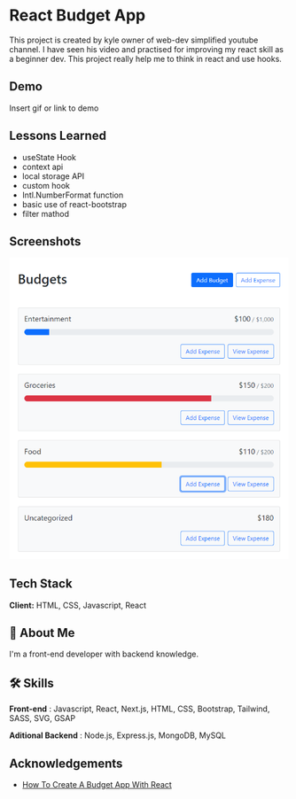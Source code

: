 # React Budget App

This project is created by kyle owner of web-dev simplified youtube channel. I have seen his video and practised for improving my react skill as a beginner dev. This project really help me to think in react and use hooks.

## Demo

Insert gif or link to demo

## Lessons Learned

-   useState Hook
-   context api
-   local storage API
-   custom hook
-   Intl.NumberFormat function
-   basic use of react-bootstrap
-   filter mathod

## Screenshots

![App Screenshot](preview.png)

## Tech Stack

**Client:** HTML, CSS, Javascript, React

## 🚀 About Me

I'm a front-end developer with backend knowledge.

## 🛠 Skills

**Front-end** : Javascript, React, Next.js, HTML, CSS, Bootstrap, Tailwind, SASS, SVG, GSAP

**Aditional Backend** : Node.js, Express.js, MongoDB, MySQL

## Acknowledgements

-   [How To Create A Budget App With React](https://www.youtube.com/watch?v=yz8x71BiGXg)
